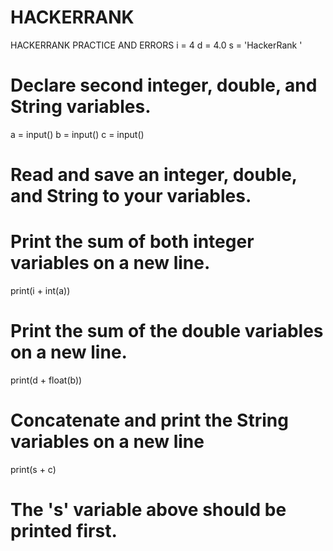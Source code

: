 # HACKERRANK
HACKERRANK PRACTICE AND ERRORS
i = 4
d = 4.0
s = 'HackerRank '
# Declare second integer, double, and String variables.
a = input()
b = input()
c = input()
# Read and save an integer, double, and String to your variables.

# Print the sum of both integer variables on a new line.
print(i + int(a))

# Print the sum of the double variables on a new line.
print(d + float(b))

# Concatenate and print the String variables on a new line
print(s + c)
# The 's' variable above should be printed first.


